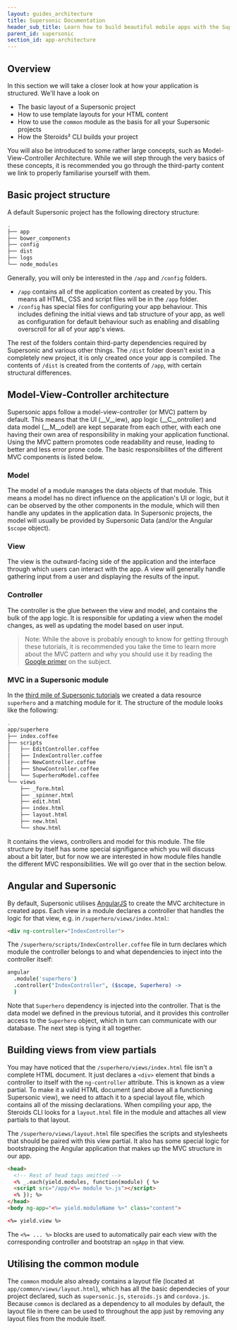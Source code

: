 ```yaml
---
layout: guides_architecture
title: Supersonic Documentation
header_sub_title: Learn how to build beautiful mobile apps with the Supersonic UI framework.
parent_id: supersonic
section_id: app-architecture
---
```


<section class="docs-section" id="overview">

## Overview

In this section we will take a closer look at how your application is structured. We'll have a look on

- The basic layout of a Supersonic project
- How to use template layouts for your HTML content
- How to use the `common` module as the basis for all your Supersonic projects
- How the Steroids² CLI builds your project

You will also be introduced to some rather large concepts, such as Model-View-Controller Architecture. While we will step through the very basics of these concepts, it is recommended you go through the third-party content we link to properly familiarise yourself with them.

</section>
<section class="docs-section" id="basic-project-structure">

## Basic project structure

A default Supersonic project has the following directory structure:

```bash
.
├── app
├── bower_components
├── config
├── dist
├── logs
└── node_modules
```

Generally, you will only be interested in the `/app` and `/config` folders.

 - `/app` contains all of the application content as created by you. This means all HTML, CSS and script files will be in the `/app` folder.
 - `/config` has special files for configuring your app behaviour. This includes defining the initial views and tab structure of your app, as well as configuration for default behaviour such as enabling and disabling overscroll for all of your app's views.

The rest of the folders contain third-party dependencies required by Supersonic and various other things. The `/dist` folder doesn't exist in a completely new project, it is only created once your app is compiled. The contents of `/dist` is created from the contents of `/app`, with certain structural differences.

</section>
<section class="docs-section" id="model-view-controller-architecture">

## Model-View-Controller architecture

Supersonic apps follow a model-view-controller (or MVC) pattern by default. This means that the UI (__V__iew), app logic (__C__ontroller) and data model (__M__odel) are kept separate from each other, with each one having their own area of responsibility in making your application functional. Using the MVC pattern promotes code readability and reuse, leading to better and less error prone code. The basic responsibilites of the different MVC components is listed below.

### Model

The model of a module manages the data objects of that module. This means a model has no direct influence on the application's UI or logic, but it can be observed by the other components in the module, which will then handle any updates in the application data. In Supersonic projects, the model will usually be provided by Supersonic Data (and/or the Angular `$scope` object).

### View

The view is the outward-facing side of the application and the interface through which users can interact with the app. A view will generally handle gathering input from a user and displaying the results of the input.

### Controller

The controller is the glue between the view and model, and contains the bulk of the app logic. It is responsible for updating a view when the model changes, as well as updating the model based on user input.

>Note: While the above is probably enough to know for getting through these tutorials, it is recommended you take the time to learn more about the MVC pattern and why you should use it by reading the [Google primer](https://developer.chrome.com/apps/app_frameworks) on the subject.

### MVC in a Supersonic module
In the [third mile of Supersonic tutorials](/supersonic/tutorial/third-mile/) we created a data resource `superhero` and a matching module for it. The structure of the module looks like the following:

```bash
.
app/superhero
├── index.coffee
├── scripts
│   ├── EditController.coffee
│   ├── IndexController.coffee
│   ├── NewController.coffee
│   ├── ShowController.coffee
│   └── SuperheroModel.coffee
└── views
    ├── _form.html
    ├── _spinner.html
    ├── edit.html
    ├── index.html
    ├── layout.html
    ├── new.html
    └── show.html
```

It contains the views, controllers and model for this module. The file structure by itself has some special signifigance which you will discuss about a bit later, but for now we are interested in how module files handle the different MVC responsibilities. We will go over that in the section below.

</section>
<section class="docs-section" id="angular-and-supersonic">

## Angular and Supersonic

By default, Supersonic utilises [AngularJS](https://angularjs.org/) to create the MVC architecture in created apps. Each view in a module declares a controller that handles the logic for that view, e.g. in `/superhero/views/index.html`:

```html
<div ng-controller="IndexController">
```

The `/superhero/scripts/IndexController.coffee` file in turn declares which module the controller belongs to and what dependencies to inject into the controller itself:

```coffeescript
angular
  .module('superhero')
  .controller("IndexController", ($scope, Superhero) ->
  )
```

Note that `Superhero` dependency is injected into the controller. That is the data model we defined in the previous tutorial, and it provides this controller access to the `Superhero` object, which in turn can communicate with our database. The next step is tying it all together.

</section>
<section class="docs-section" id="building-views-from-partials">

## Building views from view partials

You may have noticed that the `/superhero/views/index.html` file isn't a complete HTML document. It just declares a `<div>` element that binds a controller to itself with the `ng-controller` attribute. This is known as a view partial. To make it a valid HTML document (and above all a functioning Supersonic view), we need to attach it to a special layout file, which contains all of the missing declarations. When compiling your app, the Steroids CLI looks for a `layout.html` file in the module and attaches all view partials to that layout.

The `/superhero/views/layout.html` file specifies the scripts and stylesheets that should be paired with this view partial. It also has some special logic for bootstrapping the Angular application that makes up the MVC structure in our app.

```html
<head>
  <!-- Rest of head tags omitted -->
  <% _.each(yield.modules, function(module) { %>
  <script src="/app/<%= module %>.js"></script>
  <% }); %>
</head>
<body ng-app="<%= yield.moduleName %>" class="content">

<%= yield.view %>
```

The `<%= ... %>` blocks are used to automatically pair each view with the corresponding controller and bootstrap an `ngApp` in that view.

</section>
<section class="docs-section" id="utilising-the-common-module">

## Utilising the common module

The `common` module also already contains a layout file (located at `app/common/views/layout.html`), which has all the basic dependecies of your project declared, such as `supersonic.js`, `steroids.js` and `cordova.js`. Because `common` is declared as a dependency to all modules by default, the layout file in there can be used to throughout the app just by removing any layout files from the module itself.

</section>